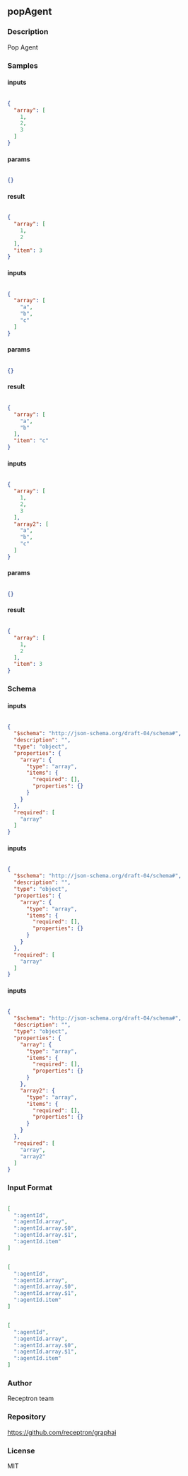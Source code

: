 ## popAgent

### Description

Pop Agent

### Samples

#### inputs

```json

{
  "array": [
    1,
    2,
    3
  ]
}

````

#### params

```json

{}

````

#### result

```json

{
  "array": [
    1,
    2
  ],
  "item": 3
}

````
#### inputs

```json

{
  "array": [
    "a",
    "b",
    "c"
  ]
}

````

#### params

```json

{}

````

#### result

```json

{
  "array": [
    "a",
    "b"
  ],
  "item": "c"
}

````
#### inputs

```json

{
  "array": [
    1,
    2,
    3
  ],
  "array2": [
    "a",
    "b",
    "c"
  ]
}

````

#### params

```json

{}

````

#### result

```json

{
  "array": [
    1,
    2
  ],
  "item": 3
}

````

### Schema

#### inputs

```json

{
  "$schema": "http://json-schema.org/draft-04/schema#",
  "description": "",
  "type": "object",
  "properties": {
    "array": {
      "type": "array",
      "items": {
        "required": [],
        "properties": {}
      }
    }
  },
  "required": [
    "array"
  ]
}

````
#### inputs

```json

{
  "$schema": "http://json-schema.org/draft-04/schema#",
  "description": "",
  "type": "object",
  "properties": {
    "array": {
      "type": "array",
      "items": {
        "required": [],
        "properties": {}
      }
    }
  },
  "required": [
    "array"
  ]
}

````
#### inputs

```json

{
  "$schema": "http://json-schema.org/draft-04/schema#",
  "description": "",
  "type": "object",
  "properties": {
    "array": {
      "type": "array",
      "items": {
        "required": [],
        "properties": {}
      }
    },
    "array2": {
      "type": "array",
      "items": {
        "required": [],
        "properties": {}
      }
    }
  },
  "required": [
    "array",
    "array2"
  ]
}

````

### Input Format

```json

[
  ":agentId",
  ":agentId.array",
  ":agentId.array.$0",
  ":agentId.array.$1",
  ":agentId.item"
]

````
```json

[
  ":agentId",
  ":agentId.array",
  ":agentId.array.$0",
  ":agentId.array.$1",
  ":agentId.item"
]

````
```json

[
  ":agentId",
  ":agentId.array",
  ":agentId.array.$0",
  ":agentId.array.$1",
  ":agentId.item"
]

````

### Author

Receptron team

### Repository

https://github.com/receptron/graphai


### License

MIT


